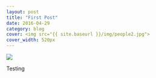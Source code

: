 ```yaml
---
layout: post
title: "First Post"
date: 2016-04-29
category: blog
cover: <img src="{{ site.baseurl }}/img/people2.jpg">
cover_width: 520px
---
```


<img src="{{ site.baseurl }}/img/people2.jpg">

Testing
